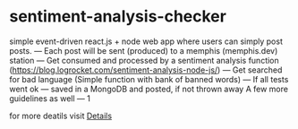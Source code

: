 # sentiment-analysis-checker




simple event-driven react.js + node web app where users can simply post posts. — Each post will be sent (produced) to a memphis (memphis.dev) station — Get consumed and processed by a sentiment analysis function (https://blog.logrocket.com/sentiment-analysis-node-js/) — Get searched for bad language (Simple function with bank of banned words) — If all tests went ok — saved in a MongoDB and posted, if not thrown away A few more guidelines as well — 1

for more deatils visit [Details](https://medium.com/@golamkibriaanik/sentiment-analysis-checker-ef55111c56e7)